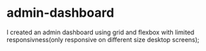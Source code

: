 # admin-dashboard

I created an admin dashboard using grid and flexbox with limited responsivness(only responsive on different size desktop screens);
